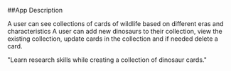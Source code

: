 ##App Description

A user can see collections of cards of wildlife based on different eras and characteristics
A user can add new dinosaurs to their collection, view the existing collection, update cards in the collection and if needed delete a card.


"Learn research skills while creating a collection of dinosaur cards."
